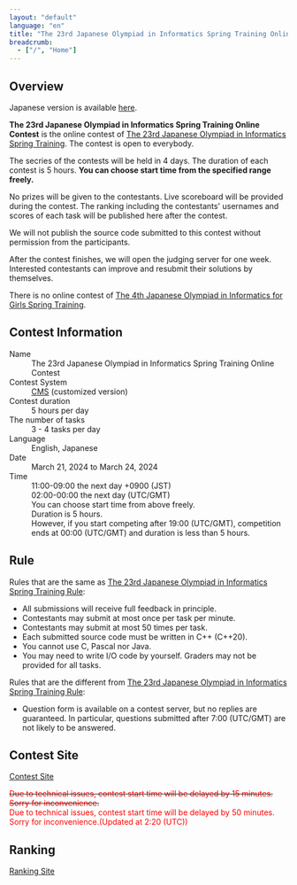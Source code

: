 ```yaml
---
layout: "default"
language: "en"
title: "The 23rd Japanese Olympiad in Informatics Spring Training Online Contest"
breadcrumb:
  - ["/", "Home"]
---
```


## Overview

Japanese version is available [here](./index.html).

**The 23rd Japanese Olympiad in Informatics Spring Training Online Contest** is the online contest of [The 23rd Japanese Olympiad in Informatics Spring Training](https://www.ioi-jp.org/joi/2023/2024-sp_camp-rules).
The contest is open to everybody.

The secries of the contests will be held in 4 days. The duration of each contest is 5 hours. **You can choose start time from the specified range freely.**

No prizes will be given to the contestants. Live scoreboard will be provided during the contest. The ranking including the contestants' usernames and scores of each task will be published here after the contest.

We will not publish the source code submitted to this contest without permission from the participants.

After the contest finishes, we will open the judging server for one week. Interested contestants can improve and resubmit their solutions by themselves.

There is no online contest of [The 4th Japanese Olympiad in Informatics for Girls Spring Training](https://www.ioi-jp.org/joig/2023/2024-sp_camp-rules).

## Contest Information

<dl>
  <dt>Name</dt>
    <dd>The 23rd Japanese Olympiad in Informatics Spring Training Online Contest</dd>

  <dt>Contest System</dt>
  <dd>
  <a href="https://github.com/cms-dev/cms/">CMS</a> (customized version)
  </dd>

  <dt>Contest duration</dt>
  <dd>5 hours per day</dd>

  <dt>The number of tasks</dt>
  <dd>3 - 4 tasks per day</dd>

  <dt>Language</dt>
  <dd>English, Japanese</dd>

  <dt>Date</dt>
  <dd>March 21, 2024 to March 24, 2024</dd>

  <dt>Time</dt>
  <dd>11:00-09:00 the next day +0900 (JST)</dd>
  <dd>02:00-00:00 the next day (UTC/GMT)</dd>
  <dd>You can choose start time from above freely.</dd>
  <dd>Duration is 5 hours.</dd>
  <dd>However, if you start competing after 19:00 (UTC/GMT), competition ends at 00:00 (UTC/GMT) and duration is less than 5 hours.</dd>
</dl>

## Rule

Rules that are the same as [The 23rd Japanese Olympiad in Informatics Spring Training Rule](https://www.ioi-jp.org/joi/2023/2024-sp_camp-rules):

- All submissions will receive full feedback in principle.
- Contestants may submit at most once per task per minute.
- Contestants may submit at most 50 times per task.
- Each submitted source code must be written in C++ (C++20).
- You cannot use C, Pascal nor Java.
- You may need to write I/O code by yourself. Graders may not be provided for all tasks.

Rules that are the different from [The 23rd Japanese Olympiad in Informatics Spring Training Rule](https://www.ioi-jp.org/joi/2023/2024-sp_camp-rules):

- Question form is available on a contest server, but no replies are guaranteed. In particular, questions submitted after 7:00 (UTC/GMT) are not likely to be answered.

## Contest Site
[Contest Site](https://cms.ioi-jp.org/)


<strike><font color="red">Due to technical issues, contest start time will be delayed by 15 minutes. Sorry for inconvenience.</font></strike><br>
<font color="red">Due to technical issues, contest start time will be delayed by 50 minutes. Sorry for inconvenience.(Updated at 2:20 (UTC))</font> 

## Ranking
[Ranking Site](https://ranking.cms.ioi-jp.org/)
